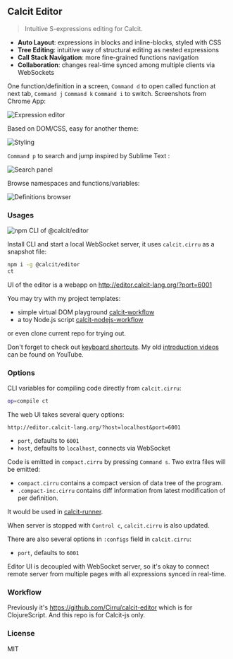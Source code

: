 
Calcit Editor
------

> Intuitive S-expressions editing for Calcit.

* **Auto Layout**: expressions in blocks and inline-blocks, styled with CSS
* **Tree Editing**: intuitive way of structural editing as nested expressions
* **Call Stack Navigation**: more fine-grained functions navigation
* **Collaboration**: changes real-time synced among multiple clients via WebSockets

One function/definition in a screen, `Command d` to open called function at next tab, `Command j` `Command k` `Command i` to switch. Screenshots from Chrome App:

![Expression editor](https://pbs.twimg.com/media/E_8Rv2UUYAQDd52?format=jpg&name=large)

Based on DOM/CSS, easy for another theme:

![Styling](https://pbs.twimg.com/media/E_8RyuHVkAA2hU-?format=jpg&name=large)

`Command p` to search and jump inspired by Sublime Text :

![Search panel](https://pbs.twimg.com/media/E_8R3F4VQAAUGWf?format=jpg&name=large)

Browse namespaces and functions/variables:

![Definitions browser](https://pbs.twimg.com/media/E_8R63kVIAQ8-AM?format=jpg&name=large)

### Usages

![npm CLI of @calcit/editor](https://img.shields.io/npm/v/@calcit/editor.svg)

Install CLI and start a local WebSocket server, it uses `calcit.cirru` as a snapshot file:

```bash
npm i -g @calcit/editor
ct
```

UI of the editor is a webapp on http://editor.calcit-lang.org/?port=6001

You may try with my project templates:

* simple virtual DOM playground [calcit-workflow](https://github.com/mvc-works/calcit-workflow)
* a toy Node.js script [calcit-nodejs-workflow](https://github.com/mvc-works/calcit-nodejs-workflow)

or even clone current repo for trying out.

Don't forget to check out [keyboard shortcuts](https://github.com/Cirru/calcit-editor/wiki/Keyboard-Shortcuts). My old [introduction videos](https://www.youtube.com/watch?v=u5Eb_6KYGsA&t) can be found on YouTube.

### Options

CLI variables for compiling code directly from `calcit.cirru`:

```bash
op=compile ct
```

The web UI takes several query options:

```
http://editor.calcit-lang.org/?host=localhost&port=6001
```

* `port`, defaults to `6001`
* `host`, defaults to `localhost`, connects via WebSocket

Code is emitted in `compact.cirru` by pressing `Command s`. Two extra files will be emitted:

* `compact.cirru` contains a compact version of data tree of the program.
* `.compact-inc.cirru` contains diff information from latest modification of per definition.

It would be used in [calcit-runner](https://github.com/calcit-lang/calcit_runner.rs).

When server is stopped with `Control c`, `calcit.cirru` is also updated.

There are also several options in `:configs` field in `calcit.cirru`:

* `port`, defaults to `6001`

Editor UI is decoupled with WebSocket server, so it's okay to connect remote server from multiple pages with all expressions synced in real-time.

### Workflow

Previously it's https://github.com/Cirru/calcit-editor which is for ClojureScript. And this repo is for Calcit-js only.

### License

MIT
